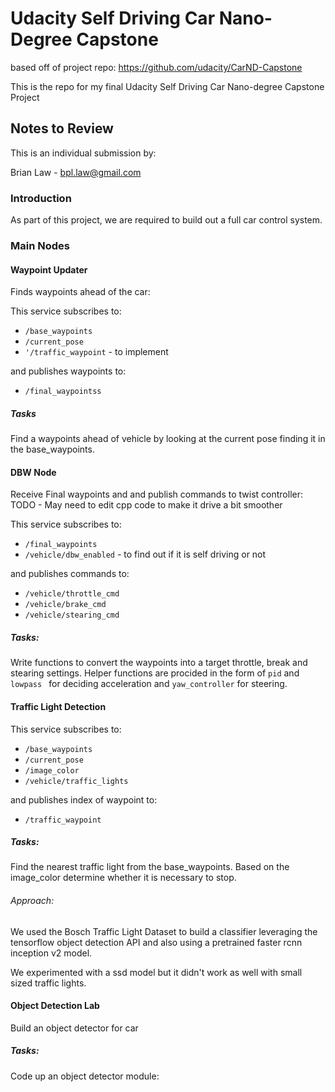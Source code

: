 # Udacity Self Driving Car Nano-Degree Capstone

based off of project repo: https://github.com/udacity/CarND-Capstone

This is the repo for my final Udacity Self Driving Car Nano-degree Capstone Project

## Notes to Review

This is an individual submission by:

Brian Law - bpl.law@gmail.com


### Introduction


As part of this project, we are required to build out a full car control system.

### Main Nodes

#### Waypoint Updater

Finds waypoints ahead of the car:

This service subscribes to:
- `/base_waypoints`
- `/current_pose`
- `'/traffic_waypoint` - to implement

and publishes waypoints to:
- `/final_waypointss`

##### Tasks

Find a waypoints ahead of vehicle by looking at the current pose finding it in the base_waypoints.


#### DBW Node

Receive Final waypoints and and publish commands to twist controller:
TODO - May need to edit cpp code to make it drive a bit smoother

This service subscribes to:
- `/final_waypoints`
- `/vehicle/dbw_enabled` - to find out if it is self driving or not

and publishes commands to:
- `/vehicle/throttle_cmd`
- `/vehicle/brake_cmd`
- `/vehicle/stearing_cmd`

##### Tasks:

Write functions to convert the waypoints into a target throttle, break and stearing settings.
Helper functions are procided in the form of `pid` and `lowpass ` for deciding acceleration and `yaw_controller` for steering.

#### Traffic Light Detection

This service subscribes to:
- `/base_waypoints`
- `/current_pose`
- `/image_color`
- `/vehicle/traffic_lights`

and publishes index of waypoint to:
- `/traffic_waypoint`

##### Tasks:

Find the nearest traffic light from the base_waypoints. Based on the image_color determine whether it is necessary to stop.


###### Approach:

We used the Bosch Traffic Light Dataset to build a classifier leveraging the tensorflow object detection API and also using a pretrained faster rcnn inception v2 model.

We experimented with a ssd model but it didn't work as well with small sized traffic lights.

#### Object Detection Lab

Build an object detector for car

##### Tasks:

Code up an object detector module:

